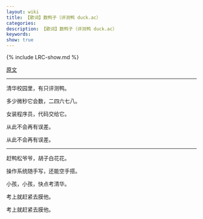 ```yaml
---
layout: wiki
title: 【歌词】数鸭子（评测鸭 duck.ac）
categories: 
description: 【歌词】数鸭子（评测鸭 duck.ac）
keywords: 
show: true
---
```

{% include LRC-show.md %}

[原文](https://duck.ac/blog/5)

---


清华校园里，有只评测鸭。

多少微秒它会数，二四六七八。

女装程序员，代码交给它。

从此不会再有误差。

从此不会再有误差。

---

赶鸭松爷爷，胡子白花花。

操作系统随手写，还能空手搭。

小孩，小孩，快点考清华。

考上就赶紧去膜他。

考上就赶紧去膜他。